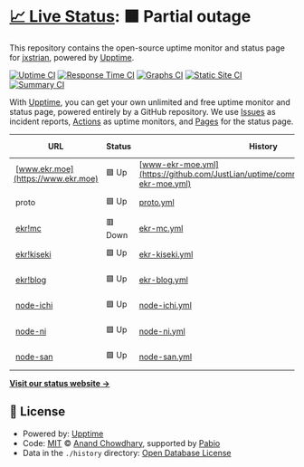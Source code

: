 # [📈 Live Status](https://status.ekr.moe): <!--live status--> **🟧 Partial outage**

This repository contains the open-source uptime monitor and status page for [jxstrian](https://www.justlian.com), powered by [Upptime](https://github.com/upptime/upptime).

[![Uptime CI](https://github.com/JustLian/uptime/workflows/Uptime%20CI/badge.svg)](https://github.com/JustLian/uptime/actions?query=workflow%3A%22Uptime+CI%22)
[![Response Time CI](https://github.com/JustLian/uptime/workflows/Response%20Time%20CI/badge.svg)](https://github.com/JustLian/uptime/actions?query=workflow%3A%22Response+Time+CI%22)
[![Graphs CI](https://github.com/JustLian/uptime/workflows/Graphs%20CI/badge.svg)](https://github.com/JustLian/uptime/actions?query=workflow%3A%22Graphs+CI%22)
[![Static Site CI](https://github.com/JustLian/uptime/workflows/Static%20Site%20CI/badge.svg)](https://github.com/JustLian/uptime/actions?query=workflow%3A%22Static+Site+CI%22)
[![Summary CI](https://github.com/JustLian/uptime/workflows/Summary%20CI/badge.svg)](https://github.com/JustLian/uptime/actions?query=workflow%3A%22Summary+CI%22)

With [Upptime](https://upptime.js.org), you can get your own unlimited and free uptime monitor and status page, powered entirely by a GitHub repository. We use [Issues](https://github.com/JustLian/uptime/issues) as incident reports, [Actions](https://github.com/JustLian/uptime/actions) as uptime monitors, and [Pages](https://status.ekr.moe) for the status page.

<!--start: status pages-->
<!-- This summary is generated by Upptime (https://github.com/upptime/upptime) -->
<!-- Do not edit this manually, your changes will be overwritten -->
<!-- prettier-ignore -->
| URL | Status | History | Response Time | Uptime |
| --- | ------ | ------- | ------------- | ------ |
| <img alt="" src="https://icons.duckduckgo.com/ip3/www.ekr.moe.ico" height="13"> [www.ekr.moe](https://www.ekr.moe) | 🟩 Up | [www-ekr-moe.yml](https://github.com/JustLian/uptime/commits/HEAD/history/www-ekr-moe.yml) | <details><summary><img alt="Response time graph" src="./graphs/www-ekr-moe/response-time-week.png" height="20"> 517ms</summary><br><a href="https://status.ekr.moe/history/www-ekr-moe"><img alt="Response time 488" src="https://img.shields.io/endpoint?url=https%3A%2F%2Fraw.githubusercontent.com%2FJustLian%2Fuptime%2FHEAD%2Fapi%2Fwww-ekr-moe%2Fresponse-time.json"></a><br><a href="https://status.ekr.moe/history/www-ekr-moe"><img alt="24-hour response time 822" src="https://img.shields.io/endpoint?url=https%3A%2F%2Fraw.githubusercontent.com%2FJustLian%2Fuptime%2FHEAD%2Fapi%2Fwww-ekr-moe%2Fresponse-time-day.json"></a><br><a href="https://status.ekr.moe/history/www-ekr-moe"><img alt="7-day response time 517" src="https://img.shields.io/endpoint?url=https%3A%2F%2Fraw.githubusercontent.com%2FJustLian%2Fuptime%2FHEAD%2Fapi%2Fwww-ekr-moe%2Fresponse-time-week.json"></a><br><a href="https://status.ekr.moe/history/www-ekr-moe"><img alt="30-day response time 476" src="https://img.shields.io/endpoint?url=https%3A%2F%2Fraw.githubusercontent.com%2FJustLian%2Fuptime%2FHEAD%2Fapi%2Fwww-ekr-moe%2Fresponse-time-month.json"></a><br><a href="https://status.ekr.moe/history/www-ekr-moe"><img alt="1-year response time 488" src="https://img.shields.io/endpoint?url=https%3A%2F%2Fraw.githubusercontent.com%2FJustLian%2Fuptime%2FHEAD%2Fapi%2Fwww-ekr-moe%2Fresponse-time-year.json"></a></details> | <details><summary><a href="https://status.ekr.moe/history/www-ekr-moe">100.00%</a></summary><a href="https://status.ekr.moe/history/www-ekr-moe"><img alt="All-time uptime 100.00%" src="https://img.shields.io/endpoint?url=https%3A%2F%2Fraw.githubusercontent.com%2FJustLian%2Fuptime%2FHEAD%2Fapi%2Fwww-ekr-moe%2Fuptime.json"></a><br><a href="https://status.ekr.moe/history/www-ekr-moe"><img alt="24-hour uptime 100.00%" src="https://img.shields.io/endpoint?url=https%3A%2F%2Fraw.githubusercontent.com%2FJustLian%2Fuptime%2FHEAD%2Fapi%2Fwww-ekr-moe%2Fuptime-day.json"></a><br><a href="https://status.ekr.moe/history/www-ekr-moe"><img alt="7-day uptime 100.00%" src="https://img.shields.io/endpoint?url=https%3A%2F%2Fraw.githubusercontent.com%2FJustLian%2Fuptime%2FHEAD%2Fapi%2Fwww-ekr-moe%2Fuptime-week.json"></a><br><a href="https://status.ekr.moe/history/www-ekr-moe"><img alt="30-day uptime 100.00%" src="https://img.shields.io/endpoint?url=https%3A%2F%2Fraw.githubusercontent.com%2FJustLian%2Fuptime%2FHEAD%2Fapi%2Fwww-ekr-moe%2Fuptime-month.json"></a><br><a href="https://status.ekr.moe/history/www-ekr-moe"><img alt="1-year uptime 100.00%" src="https://img.shields.io/endpoint?url=https%3A%2F%2Fraw.githubusercontent.com%2FJustLian%2Fuptime%2FHEAD%2Fapi%2Fwww-ekr-moe%2Fuptime-year.json"></a></details>
| <img alt="" src="https://icons.duckduckgo.com/ip3/null.ico" height="13"> proto | 🟩 Up | [proto.yml](https://github.com/JustLian/uptime/commits/HEAD/history/proto.yml) | <details><summary><img alt="Response time graph" src="./graphs/proto/response-time-week.png" height="20"> 423ms</summary><br><a href="https://status.ekr.moe/history/proto"><img alt="Response time 475" src="https://img.shields.io/endpoint?url=https%3A%2F%2Fraw.githubusercontent.com%2FJustLian%2Fuptime%2FHEAD%2Fapi%2Fproto%2Fresponse-time.json"></a><br><a href="https://status.ekr.moe/history/proto"><img alt="24-hour response time 291" src="https://img.shields.io/endpoint?url=https%3A%2F%2Fraw.githubusercontent.com%2FJustLian%2Fuptime%2FHEAD%2Fapi%2Fproto%2Fresponse-time-day.json"></a><br><a href="https://status.ekr.moe/history/proto"><img alt="7-day response time 423" src="https://img.shields.io/endpoint?url=https%3A%2F%2Fraw.githubusercontent.com%2FJustLian%2Fuptime%2FHEAD%2Fapi%2Fproto%2Fresponse-time-week.json"></a><br><a href="https://status.ekr.moe/history/proto"><img alt="30-day response time 509" src="https://img.shields.io/endpoint?url=https%3A%2F%2Fraw.githubusercontent.com%2FJustLian%2Fuptime%2FHEAD%2Fapi%2Fproto%2Fresponse-time-month.json"></a><br><a href="https://status.ekr.moe/history/proto"><img alt="1-year response time 475" src="https://img.shields.io/endpoint?url=https%3A%2F%2Fraw.githubusercontent.com%2FJustLian%2Fuptime%2FHEAD%2Fapi%2Fproto%2Fresponse-time-year.json"></a></details> | <details><summary><a href="https://status.ekr.moe/history/proto">100.00%</a></summary><a href="https://status.ekr.moe/history/proto"><img alt="All-time uptime 100.00%" src="https://img.shields.io/endpoint?url=https%3A%2F%2Fraw.githubusercontent.com%2FJustLian%2Fuptime%2FHEAD%2Fapi%2Fproto%2Fuptime.json"></a><br><a href="https://status.ekr.moe/history/proto"><img alt="24-hour uptime 100.00%" src="https://img.shields.io/endpoint?url=https%3A%2F%2Fraw.githubusercontent.com%2FJustLian%2Fuptime%2FHEAD%2Fapi%2Fproto%2Fuptime-day.json"></a><br><a href="https://status.ekr.moe/history/proto"><img alt="7-day uptime 100.00%" src="https://img.shields.io/endpoint?url=https%3A%2F%2Fraw.githubusercontent.com%2FJustLian%2Fuptime%2FHEAD%2Fapi%2Fproto%2Fuptime-week.json"></a><br><a href="https://status.ekr.moe/history/proto"><img alt="30-day uptime 100.00%" src="https://img.shields.io/endpoint?url=https%3A%2F%2Fraw.githubusercontent.com%2FJustLian%2Fuptime%2FHEAD%2Fapi%2Fproto%2Fuptime-month.json"></a><br><a href="https://status.ekr.moe/history/proto"><img alt="1-year uptime 100.00%" src="https://img.shields.io/endpoint?url=https%3A%2F%2Fraw.githubusercontent.com%2FJustLian%2Fuptime%2FHEAD%2Fapi%2Fproto%2Fuptime-year.json"></a></details>
| <img alt="" src="https://icons.duckduckgo.com/ip3/null.ico" height="13"> [ekr!mc](mc.ekr.moe) | 🟥 Down | [ekr-mc.yml](https://github.com/JustLian/uptime/commits/HEAD/history/ekr-mc.yml) | <details><summary><img alt="Response time graph" src="./graphs/ekr-mc/response-time-week.png" height="20"> 0ms</summary><br><a href="https://status.ekr.moe/history/ekr-mc"><img alt="Response time 0" src="https://img.shields.io/endpoint?url=https%3A%2F%2Fraw.githubusercontent.com%2FJustLian%2Fuptime%2FHEAD%2Fapi%2Fekr-mc%2Fresponse-time.json"></a><br><a href="https://status.ekr.moe/history/ekr-mc"><img alt="24-hour response time 0" src="https://img.shields.io/endpoint?url=https%3A%2F%2Fraw.githubusercontent.com%2FJustLian%2Fuptime%2FHEAD%2Fapi%2Fekr-mc%2Fresponse-time-day.json"></a><br><a href="https://status.ekr.moe/history/ekr-mc"><img alt="7-day response time 0" src="https://img.shields.io/endpoint?url=https%3A%2F%2Fraw.githubusercontent.com%2FJustLian%2Fuptime%2FHEAD%2Fapi%2Fekr-mc%2Fresponse-time-week.json"></a><br><a href="https://status.ekr.moe/history/ekr-mc"><img alt="30-day response time 0" src="https://img.shields.io/endpoint?url=https%3A%2F%2Fraw.githubusercontent.com%2FJustLian%2Fuptime%2FHEAD%2Fapi%2Fekr-mc%2Fresponse-time-month.json"></a><br><a href="https://status.ekr.moe/history/ekr-mc"><img alt="1-year response time 0" src="https://img.shields.io/endpoint?url=https%3A%2F%2Fraw.githubusercontent.com%2FJustLian%2Fuptime%2FHEAD%2Fapi%2Fekr-mc%2Fresponse-time-year.json"></a></details> | <details><summary><a href="https://status.ekr.moe/history/ekr-mc">100.00%</a></summary><a href="https://status.ekr.moe/history/ekr-mc"><img alt="All-time uptime 99.97%" src="https://img.shields.io/endpoint?url=https%3A%2F%2Fraw.githubusercontent.com%2FJustLian%2Fuptime%2FHEAD%2Fapi%2Fekr-mc%2Fuptime.json"></a><br><a href="https://status.ekr.moe/history/ekr-mc"><img alt="24-hour uptime 100.00%" src="https://img.shields.io/endpoint?url=https%3A%2F%2Fraw.githubusercontent.com%2FJustLian%2Fuptime%2FHEAD%2Fapi%2Fekr-mc%2Fuptime-day.json"></a><br><a href="https://status.ekr.moe/history/ekr-mc"><img alt="7-day uptime 100.00%" src="https://img.shields.io/endpoint?url=https%3A%2F%2Fraw.githubusercontent.com%2FJustLian%2Fuptime%2FHEAD%2Fapi%2Fekr-mc%2Fuptime-week.json"></a><br><a href="https://status.ekr.moe/history/ekr-mc"><img alt="30-day uptime 100.00%" src="https://img.shields.io/endpoint?url=https%3A%2F%2Fraw.githubusercontent.com%2FJustLian%2Fuptime%2FHEAD%2Fapi%2Fekr-mc%2Fuptime-month.json"></a><br><a href="https://status.ekr.moe/history/ekr-mc"><img alt="1-year uptime 99.97%" src="https://img.shields.io/endpoint?url=https%3A%2F%2Fraw.githubusercontent.com%2FJustLian%2Fuptime%2FHEAD%2Fapi%2Fekr-mc%2Fuptime-year.json"></a></details>
| <img alt="" src="https://icons.duckduckgo.com/ip3/kiseki.ekr.moe.ico" height="13"> [ekr!kiseki](https://kiseki.ekr.moe/) | 🟩 Up | [ekr-kiseki.yml](https://github.com/JustLian/uptime/commits/HEAD/history/ekr-kiseki.yml) | <details><summary><img alt="Response time graph" src="./graphs/ekr-kiseki/response-time-week.png" height="20"> 461ms</summary><br><a href="https://status.ekr.moe/history/ekr-kiseki"><img alt="Response time 426" src="https://img.shields.io/endpoint?url=https%3A%2F%2Fraw.githubusercontent.com%2FJustLian%2Fuptime%2FHEAD%2Fapi%2Fekr-kiseki%2Fresponse-time.json"></a><br><a href="https://status.ekr.moe/history/ekr-kiseki"><img alt="24-hour response time 271" src="https://img.shields.io/endpoint?url=https%3A%2F%2Fraw.githubusercontent.com%2FJustLian%2Fuptime%2FHEAD%2Fapi%2Fekr-kiseki%2Fresponse-time-day.json"></a><br><a href="https://status.ekr.moe/history/ekr-kiseki"><img alt="7-day response time 461" src="https://img.shields.io/endpoint?url=https%3A%2F%2Fraw.githubusercontent.com%2FJustLian%2Fuptime%2FHEAD%2Fapi%2Fekr-kiseki%2Fresponse-time-week.json"></a><br><a href="https://status.ekr.moe/history/ekr-kiseki"><img alt="30-day response time 391" src="https://img.shields.io/endpoint?url=https%3A%2F%2Fraw.githubusercontent.com%2FJustLian%2Fuptime%2FHEAD%2Fapi%2Fekr-kiseki%2Fresponse-time-month.json"></a><br><a href="https://status.ekr.moe/history/ekr-kiseki"><img alt="1-year response time 426" src="https://img.shields.io/endpoint?url=https%3A%2F%2Fraw.githubusercontent.com%2FJustLian%2Fuptime%2FHEAD%2Fapi%2Fekr-kiseki%2Fresponse-time-year.json"></a></details> | <details><summary><a href="https://status.ekr.moe/history/ekr-kiseki">100.00%</a></summary><a href="https://status.ekr.moe/history/ekr-kiseki"><img alt="All-time uptime 99.99%" src="https://img.shields.io/endpoint?url=https%3A%2F%2Fraw.githubusercontent.com%2FJustLian%2Fuptime%2FHEAD%2Fapi%2Fekr-kiseki%2Fuptime.json"></a><br><a href="https://status.ekr.moe/history/ekr-kiseki"><img alt="24-hour uptime 100.00%" src="https://img.shields.io/endpoint?url=https%3A%2F%2Fraw.githubusercontent.com%2FJustLian%2Fuptime%2FHEAD%2Fapi%2Fekr-kiseki%2Fuptime-day.json"></a><br><a href="https://status.ekr.moe/history/ekr-kiseki"><img alt="7-day uptime 100.00%" src="https://img.shields.io/endpoint?url=https%3A%2F%2Fraw.githubusercontent.com%2FJustLian%2Fuptime%2FHEAD%2Fapi%2Fekr-kiseki%2Fuptime-week.json"></a><br><a href="https://status.ekr.moe/history/ekr-kiseki"><img alt="30-day uptime 100.00%" src="https://img.shields.io/endpoint?url=https%3A%2F%2Fraw.githubusercontent.com%2FJustLian%2Fuptime%2FHEAD%2Fapi%2Fekr-kiseki%2Fuptime-month.json"></a><br><a href="https://status.ekr.moe/history/ekr-kiseki"><img alt="1-year uptime 99.99%" src="https://img.shields.io/endpoint?url=https%3A%2F%2Fraw.githubusercontent.com%2FJustLian%2Fuptime%2FHEAD%2Fapi%2Fekr-kiseki%2Fuptime-year.json"></a></details>
| <img alt="" src="https://icons.duckduckgo.com/ip3/blog.ekr.moe.ico" height="13"> [ekr!blog](https://blog.ekr.moe/) | 🟩 Up | [ekr-blog.yml](https://github.com/JustLian/uptime/commits/HEAD/history/ekr-blog.yml) | <details><summary><img alt="Response time graph" src="./graphs/ekr-blog/response-time-week.png" height="20"> 684ms</summary><br><a href="https://status.ekr.moe/history/ekr-blog"><img alt="Response time 1522" src="https://img.shields.io/endpoint?url=https%3A%2F%2Fraw.githubusercontent.com%2FJustLian%2Fuptime%2FHEAD%2Fapi%2Fekr-blog%2Fresponse-time.json"></a><br><a href="https://status.ekr.moe/history/ekr-blog"><img alt="24-hour response time 791" src="https://img.shields.io/endpoint?url=https%3A%2F%2Fraw.githubusercontent.com%2FJustLian%2Fuptime%2FHEAD%2Fapi%2Fekr-blog%2Fresponse-time-day.json"></a><br><a href="https://status.ekr.moe/history/ekr-blog"><img alt="7-day response time 684" src="https://img.shields.io/endpoint?url=https%3A%2F%2Fraw.githubusercontent.com%2FJustLian%2Fuptime%2FHEAD%2Fapi%2Fekr-blog%2Fresponse-time-week.json"></a><br><a href="https://status.ekr.moe/history/ekr-blog"><img alt="30-day response time 698" src="https://img.shields.io/endpoint?url=https%3A%2F%2Fraw.githubusercontent.com%2FJustLian%2Fuptime%2FHEAD%2Fapi%2Fekr-blog%2Fresponse-time-month.json"></a><br><a href="https://status.ekr.moe/history/ekr-blog"><img alt="1-year response time 1522" src="https://img.shields.io/endpoint?url=https%3A%2F%2Fraw.githubusercontent.com%2FJustLian%2Fuptime%2FHEAD%2Fapi%2Fekr-blog%2Fresponse-time-year.json"></a></details> | <details><summary><a href="https://status.ekr.moe/history/ekr-blog">99.90%</a></summary><a href="https://status.ekr.moe/history/ekr-blog"><img alt="All-time uptime 99.64%" src="https://img.shields.io/endpoint?url=https%3A%2F%2Fraw.githubusercontent.com%2FJustLian%2Fuptime%2FHEAD%2Fapi%2Fekr-blog%2Fuptime.json"></a><br><a href="https://status.ekr.moe/history/ekr-blog"><img alt="24-hour uptime 99.28%" src="https://img.shields.io/endpoint?url=https%3A%2F%2Fraw.githubusercontent.com%2FJustLian%2Fuptime%2FHEAD%2Fapi%2Fekr-blog%2Fuptime-day.json"></a><br><a href="https://status.ekr.moe/history/ekr-blog"><img alt="7-day uptime 99.90%" src="https://img.shields.io/endpoint?url=https%3A%2F%2Fraw.githubusercontent.com%2FJustLian%2Fuptime%2FHEAD%2Fapi%2Fekr-blog%2Fuptime-week.json"></a><br><a href="https://status.ekr.moe/history/ekr-blog"><img alt="30-day uptime 99.84%" src="https://img.shields.io/endpoint?url=https%3A%2F%2Fraw.githubusercontent.com%2FJustLian%2Fuptime%2FHEAD%2Fapi%2Fekr-blog%2Fuptime-month.json"></a><br><a href="https://status.ekr.moe/history/ekr-blog"><img alt="1-year uptime 99.64%" src="https://img.shields.io/endpoint?url=https%3A%2F%2Fraw.githubusercontent.com%2FJustLian%2Fuptime%2FHEAD%2Fapi%2Fekr-blog%2Fuptime-year.json"></a></details>
| <img alt="" src="https://icons.duckduckgo.com/ip3/null.ico" height="13"> [node-ichi](ichi.ekr.moe) | 🟩 Up | [node-ichi.yml](https://github.com/JustLian/uptime/commits/HEAD/history/node-ichi.yml) | <details><summary><img alt="Response time graph" src="./graphs/node-ichi/response-time-week.png" height="20"> 104ms</summary><br><a href="https://status.ekr.moe/history/node-ichi"><img alt="Response time 116" src="https://img.shields.io/endpoint?url=https%3A%2F%2Fraw.githubusercontent.com%2FJustLian%2Fuptime%2FHEAD%2Fapi%2Fnode-ichi%2Fresponse-time.json"></a><br><a href="https://status.ekr.moe/history/node-ichi"><img alt="24-hour response time 102" src="https://img.shields.io/endpoint?url=https%3A%2F%2Fraw.githubusercontent.com%2FJustLian%2Fuptime%2FHEAD%2Fapi%2Fnode-ichi%2Fresponse-time-day.json"></a><br><a href="https://status.ekr.moe/history/node-ichi"><img alt="7-day response time 104" src="https://img.shields.io/endpoint?url=https%3A%2F%2Fraw.githubusercontent.com%2FJustLian%2Fuptime%2FHEAD%2Fapi%2Fnode-ichi%2Fresponse-time-week.json"></a><br><a href="https://status.ekr.moe/history/node-ichi"><img alt="30-day response time 100" src="https://img.shields.io/endpoint?url=https%3A%2F%2Fraw.githubusercontent.com%2FJustLian%2Fuptime%2FHEAD%2Fapi%2Fnode-ichi%2Fresponse-time-month.json"></a><br><a href="https://status.ekr.moe/history/node-ichi"><img alt="1-year response time 116" src="https://img.shields.io/endpoint?url=https%3A%2F%2Fraw.githubusercontent.com%2FJustLian%2Fuptime%2FHEAD%2Fapi%2Fnode-ichi%2Fresponse-time-year.json"></a></details> | <details><summary><a href="https://status.ekr.moe/history/node-ichi">100.00%</a></summary><a href="https://status.ekr.moe/history/node-ichi"><img alt="All-time uptime 99.99%" src="https://img.shields.io/endpoint?url=https%3A%2F%2Fraw.githubusercontent.com%2FJustLian%2Fuptime%2FHEAD%2Fapi%2Fnode-ichi%2Fuptime.json"></a><br><a href="https://status.ekr.moe/history/node-ichi"><img alt="24-hour uptime 100.00%" src="https://img.shields.io/endpoint?url=https%3A%2F%2Fraw.githubusercontent.com%2FJustLian%2Fuptime%2FHEAD%2Fapi%2Fnode-ichi%2Fuptime-day.json"></a><br><a href="https://status.ekr.moe/history/node-ichi"><img alt="7-day uptime 100.00%" src="https://img.shields.io/endpoint?url=https%3A%2F%2Fraw.githubusercontent.com%2FJustLian%2Fuptime%2FHEAD%2Fapi%2Fnode-ichi%2Fuptime-week.json"></a><br><a href="https://status.ekr.moe/history/node-ichi"><img alt="30-day uptime 100.00%" src="https://img.shields.io/endpoint?url=https%3A%2F%2Fraw.githubusercontent.com%2FJustLian%2Fuptime%2FHEAD%2Fapi%2Fnode-ichi%2Fuptime-month.json"></a><br><a href="https://status.ekr.moe/history/node-ichi"><img alt="1-year uptime 99.99%" src="https://img.shields.io/endpoint?url=https%3A%2F%2Fraw.githubusercontent.com%2FJustLian%2Fuptime%2FHEAD%2Fapi%2Fnode-ichi%2Fuptime-year.json"></a></details>
| <img alt="" src="https://icons.duckduckgo.com/ip3/null.ico" height="13"> [node-ni](ni.ekr.moe) | 🟩 Up | [node-ni.yml](https://github.com/JustLian/uptime/commits/HEAD/history/node-ni.yml) | <details><summary><img alt="Response time graph" src="./graphs/node-ni/response-time-week.png" height="20"> 103ms</summary><br><a href="https://status.ekr.moe/history/node-ni"><img alt="Response time 112" src="https://img.shields.io/endpoint?url=https%3A%2F%2Fraw.githubusercontent.com%2FJustLian%2Fuptime%2FHEAD%2Fapi%2Fnode-ni%2Fresponse-time.json"></a><br><a href="https://status.ekr.moe/history/node-ni"><img alt="24-hour response time 102" src="https://img.shields.io/endpoint?url=https%3A%2F%2Fraw.githubusercontent.com%2FJustLian%2Fuptime%2FHEAD%2Fapi%2Fnode-ni%2Fresponse-time-day.json"></a><br><a href="https://status.ekr.moe/history/node-ni"><img alt="7-day response time 103" src="https://img.shields.io/endpoint?url=https%3A%2F%2Fraw.githubusercontent.com%2FJustLian%2Fuptime%2FHEAD%2Fapi%2Fnode-ni%2Fresponse-time-week.json"></a><br><a href="https://status.ekr.moe/history/node-ni"><img alt="30-day response time 100" src="https://img.shields.io/endpoint?url=https%3A%2F%2Fraw.githubusercontent.com%2FJustLian%2Fuptime%2FHEAD%2Fapi%2Fnode-ni%2Fresponse-time-month.json"></a><br><a href="https://status.ekr.moe/history/node-ni"><img alt="1-year response time 112" src="https://img.shields.io/endpoint?url=https%3A%2F%2Fraw.githubusercontent.com%2FJustLian%2Fuptime%2FHEAD%2Fapi%2Fnode-ni%2Fresponse-time-year.json"></a></details> | <details><summary><a href="https://status.ekr.moe/history/node-ni">100.00%</a></summary><a href="https://status.ekr.moe/history/node-ni"><img alt="All-time uptime 100.00%" src="https://img.shields.io/endpoint?url=https%3A%2F%2Fraw.githubusercontent.com%2FJustLian%2Fuptime%2FHEAD%2Fapi%2Fnode-ni%2Fuptime.json"></a><br><a href="https://status.ekr.moe/history/node-ni"><img alt="24-hour uptime 100.00%" src="https://img.shields.io/endpoint?url=https%3A%2F%2Fraw.githubusercontent.com%2FJustLian%2Fuptime%2FHEAD%2Fapi%2Fnode-ni%2Fuptime-day.json"></a><br><a href="https://status.ekr.moe/history/node-ni"><img alt="7-day uptime 100.00%" src="https://img.shields.io/endpoint?url=https%3A%2F%2Fraw.githubusercontent.com%2FJustLian%2Fuptime%2FHEAD%2Fapi%2Fnode-ni%2Fuptime-week.json"></a><br><a href="https://status.ekr.moe/history/node-ni"><img alt="30-day uptime 100.00%" src="https://img.shields.io/endpoint?url=https%3A%2F%2Fraw.githubusercontent.com%2FJustLian%2Fuptime%2FHEAD%2Fapi%2Fnode-ni%2Fuptime-month.json"></a><br><a href="https://status.ekr.moe/history/node-ni"><img alt="1-year uptime 100.00%" src="https://img.shields.io/endpoint?url=https%3A%2F%2Fraw.githubusercontent.com%2FJustLian%2Fuptime%2FHEAD%2Fapi%2Fnode-ni%2Fuptime-year.json"></a></details>
| <img alt="" src="https://icons.duckduckgo.com/ip3/null.ico" height="13"> [node-san](san.ekr.moe) | 🟩 Up | [node-san.yml](https://github.com/JustLian/uptime/commits/HEAD/history/node-san.yml) | <details><summary><img alt="Response time graph" src="./graphs/node-san/response-time-week.png" height="20"> 114ms</summary><br><a href="https://status.ekr.moe/history/node-san"><img alt="Response time 114" src="https://img.shields.io/endpoint?url=https%3A%2F%2Fraw.githubusercontent.com%2FJustLian%2Fuptime%2FHEAD%2Fapi%2Fnode-san%2Fresponse-time.json"></a><br><a href="https://status.ekr.moe/history/node-san"><img alt="24-hour response time 103" src="https://img.shields.io/endpoint?url=https%3A%2F%2Fraw.githubusercontent.com%2FJustLian%2Fuptime%2FHEAD%2Fapi%2Fnode-san%2Fresponse-time-day.json"></a><br><a href="https://status.ekr.moe/history/node-san"><img alt="7-day response time 114" src="https://img.shields.io/endpoint?url=https%3A%2F%2Fraw.githubusercontent.com%2FJustLian%2Fuptime%2FHEAD%2Fapi%2Fnode-san%2Fresponse-time-week.json"></a><br><a href="https://status.ekr.moe/history/node-san"><img alt="30-day response time 102" src="https://img.shields.io/endpoint?url=https%3A%2F%2Fraw.githubusercontent.com%2FJustLian%2Fuptime%2FHEAD%2Fapi%2Fnode-san%2Fresponse-time-month.json"></a><br><a href="https://status.ekr.moe/history/node-san"><img alt="1-year response time 114" src="https://img.shields.io/endpoint?url=https%3A%2F%2Fraw.githubusercontent.com%2FJustLian%2Fuptime%2FHEAD%2Fapi%2Fnode-san%2Fresponse-time-year.json"></a></details> | <details><summary><a href="https://status.ekr.moe/history/node-san">100.00%</a></summary><a href="https://status.ekr.moe/history/node-san"><img alt="All-time uptime 99.99%" src="https://img.shields.io/endpoint?url=https%3A%2F%2Fraw.githubusercontent.com%2FJustLian%2Fuptime%2FHEAD%2Fapi%2Fnode-san%2Fuptime.json"></a><br><a href="https://status.ekr.moe/history/node-san"><img alt="24-hour uptime 100.00%" src="https://img.shields.io/endpoint?url=https%3A%2F%2Fraw.githubusercontent.com%2FJustLian%2Fuptime%2FHEAD%2Fapi%2Fnode-san%2Fuptime-day.json"></a><br><a href="https://status.ekr.moe/history/node-san"><img alt="7-day uptime 100.00%" src="https://img.shields.io/endpoint?url=https%3A%2F%2Fraw.githubusercontent.com%2FJustLian%2Fuptime%2FHEAD%2Fapi%2Fnode-san%2Fuptime-week.json"></a><br><a href="https://status.ekr.moe/history/node-san"><img alt="30-day uptime 100.00%" src="https://img.shields.io/endpoint?url=https%3A%2F%2Fraw.githubusercontent.com%2FJustLian%2Fuptime%2FHEAD%2Fapi%2Fnode-san%2Fuptime-month.json"></a><br><a href="https://status.ekr.moe/history/node-san"><img alt="1-year uptime 99.99%" src="https://img.shields.io/endpoint?url=https%3A%2F%2Fraw.githubusercontent.com%2FJustLian%2Fuptime%2FHEAD%2Fapi%2Fnode-san%2Fuptime-year.json"></a></details>

<!--end: status pages-->

[**Visit our status website →**](https://status.ekr.moe)

## 📄 License

- Powered by: [Upptime](https://github.com/upptime/upptime)
- Code: [MIT](./LICENSE) © [Anand Chowdhary](https://anandchowdhary.com), supported by [Pabio](https://pabio.com)
- Data in the `./history` directory: [Open Database License](https://opendatacommons.org/licenses/odbl/1-0/)
